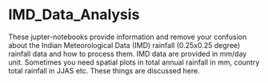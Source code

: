 # IMD_Data_Analysis
These jupter-notebooks provide information and remove your confusion about the Indian Meteorological Data (IMD) rainfall (0.25x0.25 degree) rainfall data and how to process them. IMD data are provided in mm/day unit. Sometimes you need spatial plots in total annual rainfall in mm, country total rainfall in JJAS etc. These things are discussed here.
